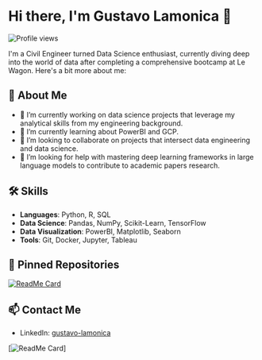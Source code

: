 # Hi there, I'm Gustavo Lamonica 👋

![Profile views](https://komarev.com/ghpvc/?username=yourusername&color=brightgreen)

I'm a Civil Engineer turned Data Science enthusiast, currently diving deep into the world of data after completing a comprehensive bootcamp at Le Wagon. Here's a bit more about me:

## 🚀 About Me

- 🔭 I’m currently working on data science projects that leverage my analytical skills from my engineering background.
- 🌱 I’m currently learning about PowerBI and GCP.
- 👯 I’m looking to collaborate on projects that intersect data engineering and data science.
- 🤔 I’m looking for help with mastering deep learning frameworks in large language models to contribute to academic papers research.

## 🛠 Skills

- **Languages**: Python, R, SQL
- **Data Science**: Pandas, NumPy, Scikit-Learn, TensorFlow
- **Data Visualization**: PowerBI, Matplotlib, Seaborn 
- **Tools**: Git, Docker, Jupyter, Tableau

## 📌 Pinned Repositories

[![ReadMe Card](https://github-readme-stats.vercel.app/api/pin/?username=Glamonica123&repo=ET_Predictor&show_owner=true)](https://github.com/Glamonica123/ET_Predictor)

## 📫 Contact Me

- LinkedIn: [gustavo-lamonica](https://linkedin.com/in/gustavo-lamonica)

[![ReadMe Card](https://github-readme-stats.vercel.app/api/top-langs/?username=Glamonica123&layout=compact&hide=html,css&langs_count=6)]


